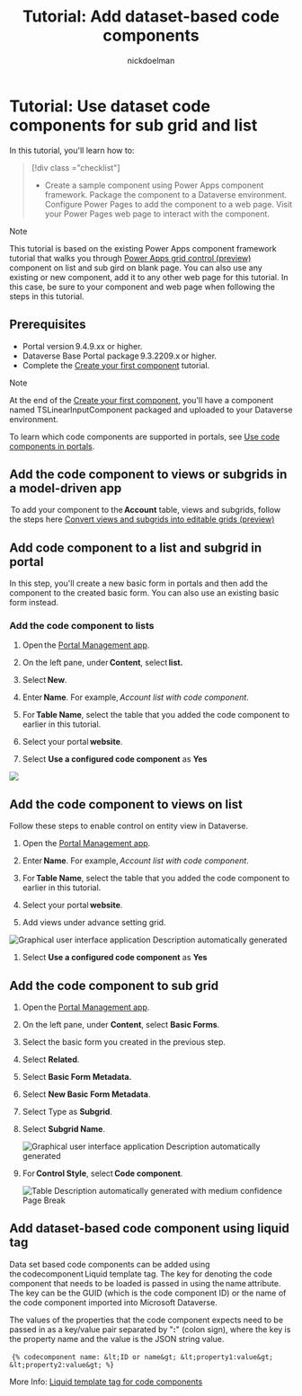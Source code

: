 ﻿---
title: "Tutorial: Add dataset-based code components"
description: Learn how to add dataset-based code components to your Power Pages site.
author: nickdoelman
ms.topic: tutorial
ms.custom: template-tutorial
ms.date: 09/23/2022
ms.subservice:
ms.author: ndoelman 
ms.reviewer: 
contributors:
    - nickdoelman
    - ProfessorKendrick
---
# Tutorial: Use dataset code components for sub grid and list

In this tutorial, you'll learn how to:

> [!div class ="checklist"] 
> * Create a sample component using Power Apps component framework.
> Package the component to a Dataverse environment.
> Configure Power Pages to add the component to a web page.
> Visit your Power Pages web page to interact with the component.

> [!NOTE] 
> This tutorial is based on the existing Power Apps component framework tutorial that walks you through [Power Apps grid control (preview)](/power-apps/maker/model-driven-apps/the-power-apps-grid-control) component on list and sub gird on blank page. You can also use any existing or new component, add it to any other web page for this tutorial. In this case, be sure to your component and web page when following the steps in this tutorial. 

## Prerequisites

- Portal version 9.4.9.xx or higher. 
- Dataverse Base Portal package 9.3.2209.x or higher. 
- Complete the [Create your first component](/power-apps/developer/component-framework/implementing-controls-using-typescript) tutorial.

> [!NOTE] 
> At the end of the [Create your first component](/power-apps/developer/component-framework/implementing-controls-using-typescript), you'll have a component named TSLinearInputComponent packaged and uploaded to your Dataverse environment.

To learn which code components are supported in portals, see [Use code components in portals](/powerapps/maker/portals/component-framework). 

## Add the code component to views or subgrids in a model-driven app

 To add your component to the **Account** table, views and subgrids, follow the steps here [Convert views and subgrids into editable grids (preview)](/power-apps/maker/model-driven-apps/the-power-apps-grid-control) 

## Add code component to a list and subgrid in portal

In this step, you'll create a new basic form in portals and then add the component to the created basic form. You can also use an existing basic form instead. 

### Add the code component to lists

1. Open the [Portal Management app](../configure/portal-management-app.md).

1. On the left pane, under **Content**, select **list.** 

1. Select **New**. 

1. Enter **Name**. For example, *Account list with code component*. 

1. For **Table Name**, select the table that you added the code component to earlier in this tutorial. 

1. Select your portal **website**. 

1. Select **Use a configured code component** as **Yes** 

![](media/image1.png)

## Add the code component to views on list

Follow these steps to enable control on entity view in Dataverse. 

1. Open the [Portal Management app](../configure/portal-management-app.md).

1. Enter **Name**. For example, *Account list with code component*. 

1. For **Table Name**, select the table that you added the code component to earlier in this tutorial. 

1. Select your portal **website**. 

1. Add views under advance setting grid. 

![Graphical user interface  application Description automatically generated](media/image2.png)

1. Select **Use a configured code component** as **Yes** 


## Add the code component to sub grid 

1. Open the [Portal Management app](../configure/portal-management-app.md).

1. On the left pane, under **Content**, select **Basic Forms**. 

1. Select the basic form you created in the previous step. 

1. Select **Related**. 

1. Select **Basic Form Metadata.** 

1. Select **New Basic Form Metadata**. 

1. Select Type as **Subgrid**. 

1. Select **Subgrid Name**. 

    ![Graphical user interface  application Description automatically generated](media/image3.png)

1. For **Control Style**, select **Code component**. 

    ![Table Description automatically generated with medium confidence](media/image4.png)Page Break 

## Add dataset-based code component using liquid tag

Data set based code components can be added using the codecomponent Liquid template tag. The key for denoting the code component that needs to be loaded is passed in using the name attribute. The key can be the GUID (which is the code component ID) or the name of the code component imported into Microsoft Dataverse. 

The values of the properties that the code component expects need to be passed in as a key/value pair separated by "**:**" (colon sign), where the key is the property name and the value is the JSON string value. 

 ``
{% codecomponent name: &lt;ID or name&gt; &lt;property1:value&gt; &lt;property2:value&gt; %} 
``

More Info: [Liquid template tag for code components](https://learn.microsoft.com/en-us/power-apps/maker/portals/component-framework-liquid) 
